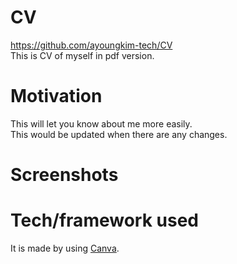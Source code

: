 # CV
https://github.com/ayoungkim-tech/CV  
This is CV of myself in pdf version.

# Motivation
This will let you know about me more easily.  
This would be updated when there are any changes.

# Screenshots

# Tech/framework used
It is made by using [Canva](https://www.canva.com).
